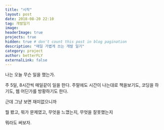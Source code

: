 ```yaml
---
title: "시작"
layout: post
date: 2018-08-20 22:10
tag: 개발일기
image: 
headerImage: true
projects: true
hidden: true # don't count this post in blog pagination
description: "매일 가볍게 쓰는 개발 일기"
category: project
author: betterFLY
externalLink: false
---
```


나는 오늘 무슨 일을 했는가.

주 5일, 8시간씩 매일같이 일을 한다. 주말에도 시간이 나는대로 책을보기도, 코딩을 하기도, 웹 어딘가를 방황하기도 한다.

근데 그냥 보면 재미없으니까

뭘 봤고, 뭐가 문제였고, 무엇을 느꼈는지, 무엇을 잘못했는지

뭐라도 써보자.